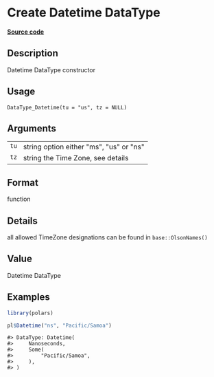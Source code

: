 

# Create Datetime DataType

[**Source code**](https://github.com/pola-rs/r-polars/tree/1fd6c01b862685c50e295d9b2ef690a69c3a7963/R/datatype.R#L175)

## Description

Datetime DataType constructor

## Usage

<pre><code class='language-R'>DataType_Datetime(tu = "us", tz = NULL)
</code></pre>

## Arguments

<table>
<tr>
<td style="white-space: nowrap; font-family: monospace; vertical-align: top">
<code id="DataType_Datetime_:_tu">tu</code>
</td>
<td>
string option either "ms", "us" or "ns"
</td>
</tr>
<tr>
<td style="white-space: nowrap; font-family: monospace; vertical-align: top">
<code id="DataType_Datetime_:_tz">tz</code>
</td>
<td>
string the Time Zone, see details
</td>
</tr>
</table>

## Format

function

## Details

all allowed TimeZone designations can be found in
<code>base::OlsonNames()</code>

## Value

Datetime DataType

## Examples

``` r
library(polars)

pl$Datetime("ns", "Pacific/Samoa")
```

    #> DataType: Datetime(
    #>     Nanoseconds,
    #>     Some(
    #>         "Pacific/Samoa",
    #>     ),
    #> )
